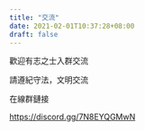 ```yaml
---
title: "交流"
date: 2021-02-01T10:37:28+08:00
draft: false
---
```




歡迎有志之士入群交流

請遵紀守法，文明交流

在線群鏈接

https://discord.gg/7N8EYQGMwN